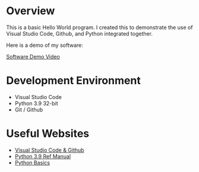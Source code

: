 # Overview

This is a basic Hello World program. I created this to demonstrate the use of Visual Studio Code, Github, and Python integrated together.

Here is a demo of my software:

[Software Demo Video](http://youtube.link.goes.here)

# Development Environment

- Visual Studio Code
- Python 3.9 32-bit
- Git / Github

# Useful Websites

- [Visual Studio Code & Github](https://code.visualstudio.com/docs/editor/versioncontrol)
- [Python 3.9 Ref Manual](https://docs.python.org/3.9/library/index.html)
- [Python Basics](https://www.w3schools.com/python/default.asp)
